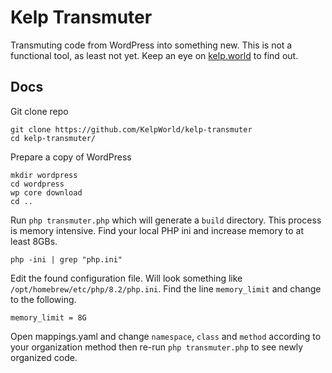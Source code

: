 # Kelp Transmuter

Transmuting code from WordPress into something new. This is not a functional tool, as least not yet. Keep an eye on [kelp.world](https://kelp.world) to find out.

## Docs

Git clone repo

```
git clone https://github.com/KelpWorld/kelp-transmuter
cd kelp-transmuter/
```

Prepare a copy of WordPress

```
mkdir wordpress
cd wordpress
wp core download
cd ..
```

Run `php transmuter.php` which will generate a `build` directory. This process is memory intensive. Find your local PHP ini and increase memory to at least 8GBs.

```
php -ini | grep "php.ini"
```

Edit the found configuration file. Will look something like `/opt/homebrew/etc/php/8.2/php.ini`. Find the line `memory_limit` and change to the following.
```
memory_limit = 8G
```
Open mappings.yaml and change `namespace`, `class` and `method` according to your organization method then re-run `php transmuter.php` to see newly organized code.